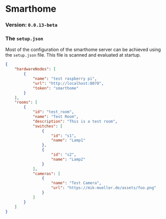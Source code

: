 # Smarthome
### Version: `0.0.13-beta`
### The `setup.json`
Most of the configuration of the smarthome server can be achieved using the `setup.json` file.
This file is scanned and evaluated at startup.

```json
{
    "hardwareNodes": [
        {
            "name": "test raspberry pi",
            "url": "http://localhost:8070",
            "token": "smarthome"
        }
    ],
    "rooms": [
        {
            "id": "test_room",
            "name": "Test Room",
            "description": "This is a test room",
            "switches": [
                {
                    "id": "s1",
                    "name": "Lamp1"
                },
                {
                    "id": "s2",
                    "name": "Lamp2"
                }
            ],
            "cameras": [
                {
                    "name": "Test Camera",
                    "url": "https://mik-mueller.de/assets/foo.png"
                }
            ]
        }
    ]
}
```